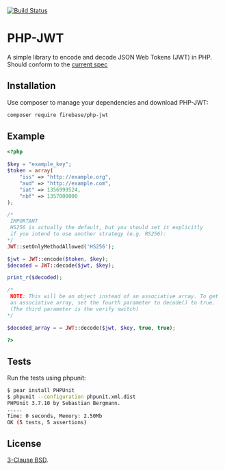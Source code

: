 [![Build Status](https://travis-ci.org/firebase/php-jwt.png?branch=master)](https://travis-ci.org/firebase/php-jwt)

PHP-JWT
=======
A simple library to encode and decode JSON Web Tokens (JWT) in PHP. Should
conform to the [current spec](http://tools.ietf.org/html/draft-ietf-oauth-json-web-token-06)

Installation
------------

Use composer to manage your dependencies and download PHP-JWT:

```bash
composer require firebase/php-jwt
```

Example
-------
```php
<?php

$key = "example_key";
$token = array(
    "iss" => "http://example.org",
    "aud" => "http://example.com",
    "iat" => 1356999524,
    "nbf" => 1357000000
);

/*
 IMPORTANT
 HS256 is actually the default, but you should set it explicitly
 if you intend to use another strategy (e.g. RS256):
*/
JWT::setOnlyMethodAllowed('HS256');

$jwt = JWT::encode($token, $key);
$decoded = JWT::decode($jwt, $key);

print_r($decoded);

/*
 NOTE: This will be an object instead of an associative array. To get
 an associative array, set the fourth parameter to decode() to true.
 (The third parameter is the verify switch)
*/

$decoded_array = = JWT::decode($jwt, $key, true, true);

?>
```

Tests
-----
Run the tests using phpunit:

```bash
$ pear install PHPUnit
$ phpunit --configuration phpunit.xml.dist
PHPUnit 3.7.10 by Sebastian Bergmann.
.....
Time: 0 seconds, Memory: 2.50Mb
OK (5 tests, 5 assertions)
```

License
-------
[3-Clause BSD](http://opensource.org/licenses/BSD-3-Clause).
